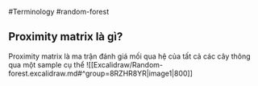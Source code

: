 #Terminology #random-forest
## Proximity matrix là gì?
Proximity matrix là ma trận đánh giá mối qua hệ của tất cả các cây thông qua một sample cụ thể 
![[Excalidraw/Random-forest.excalidraw.md#^group=8RZHR8YR|image1|800]]
